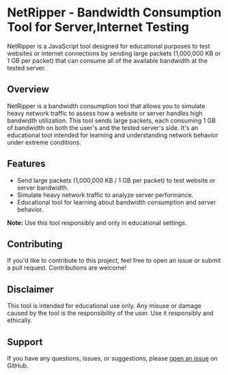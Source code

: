 # NetRipper - Bandwidth Consumption Tool for Server,Internet Testing

NetRipper is a JavaScript tool designed for educational purposes to test websites or internet connections by sending large packets (1,000,000 KB or 1 GB per packet) that can consume all of the available bandwidth at the tested server.

## Overview

NetRipper is a bandwidth consumption tool that allows you to simulate heavy network traffic to assess how a website or server handles high bandwidth utilization. This tool sends large packets, each consuming 1 GB of bandwidth on both the user's and the tested server's side. It's an educational tool intended for learning and understanding network behavior under extreme conditions.

## Features

- Send large packets (1,000,000 KB / 1 GB per packet) to test website or server bandwidth.
- Simulate heavy network traffic to analyze server performance.
- Educational tool for learning about bandwidth consumption and server behavior.


**Note:** Use this tool responsibly and only in educational settings.

## Contributing

If you'd like to contribute to this project, feel free to open an issue or submit a pull request. Contributions are welcome!

## Disclaimer

This tool is intended for educational use only. Any misuse or damage caused by the tool is the responsibility of the user. Use it responsibly and ethically.

## Support

If you have any questions, issues, or suggestions, please [open an issue](https://github.com/Exoduf0/NetRipper/issues) on GitHub.

